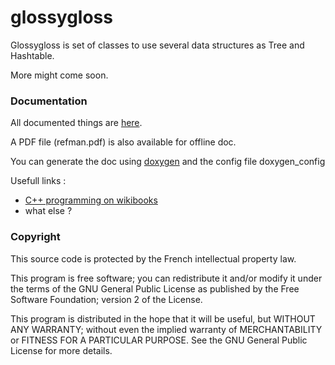 glossygloss
===========

  Glossygloss is set of classes to use several data structures as Tree and Hashtable.
  
  More might come soon.

### Documentation

  All documented things are [here](http://blasterbug.github.io/glossygloss/ "Glossygloss Main Page").
  
  A PDF file (refman.pdf) is also available for offline doc.
  
  You can generate the doc using [doxygen](http://www.stack.nl/~dimitri/doxygen/ "Doxygen Main Page") and the config file doxygen_config
  
  Usefull links :
  - [C++ programming on wikibooks](http://en.wikibooks.org/wiki/C%2B%2B_Programming "C++ programming on wikibooks")
  - what else ?
  
### Copyright

  This source code is protected by the French intellectual property law.
  
  This program is free software; you can redistribute it and/or
  modify it under the terms of the GNU General Public License
  as published by the Free Software Foundation; version 2
  of the License.
  
  This program is distributed in the hope that it will be useful,
  but WITHOUT ANY WARRANTY; without even the implied warranty of
  MERCHANTABILITY or FITNESS FOR A PARTICULAR PURPOSE.  See the
  GNU General Public License for more details.


